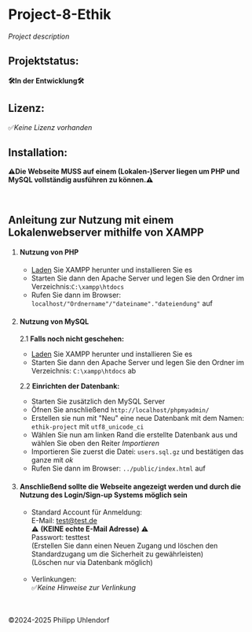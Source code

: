 # Project-8-Ethik

*Project description*

## Projektstatus:
**🛠️In der Entwicklung🛠️**
<br>
## Lizenz:
✅*Keine Lizenz vorhanden*
<br>
## Installation:

**⚠️Die Webseite MUSS auf einem (Lokalen-)Server liegen um PHP und MySQL vollständig ausführen zu können.⚠️**

<br>

## Anleitung zur Nutzung mit einem Lokalenwebserver mithilfe von XAMPP

1. #### Nutzung von PHP
    - [Laden](https://www.apachefriends.org/download.html) Sie XAMPP herunter und installieren Sie es
    - Starten Sie dann den Apache Server und legen Sie den Ordner im Verzeichnis:`C:\xampp\htdocs`
    - Rufen Sie dann im Browser: `localhost/"Ordnername"/"dateiname"."dateiendung"` auf

2. #### Nutzung von MySQL
   2.1 **Falls noch nicht geschehen:** <br>
    - [Laden](https://www.apachefriends.org/download.html) Sie XAMPP herunter und installieren Sie es<br>
    - Starten Sie dann den Apache Server und legen Sie den Ordner im Verzeichnis: `C:\xampp\htdocs` ab<br>
    
   2.2 **Einrichten der Datenbank:**
    - Starten Sie zusätzlich den MySQL Server
    - Öfnen Sie anschließend `http://localhost/phpmyadmin/`
    - Erstellen sie nun mit "Neu" eine neue Datenbank mit dem Namen: `ethik-project` mit `utf8_unicode_ci`
    - Wählen Sie nun am linken Rand die erstellte Datenbank aus und wählen Sie oben den Reiter *Importieren*
    - Importieren Sie zuerst die Datei: `users.sql.gz` und bestätigen das ganze mit *ok*
    - Rufen Sie dann im Browser: `../public/index.html` auf

4. #### Anschließend sollte die Webseite angezeigt werden und durch die Nutzung des Login/Sign-up Systems möglich sein
    - Standard Account für Anmeldung:<br>
        E-Mail: test@test.de <br>
        ⚠️ **(KEINE echte E-Mail Adresse)** ⚠️ <br>
        Passwort: testtest<br>
        (Erstellen Sie dann einen Neuen Zugang und löschen den Standardzugang um die Sicherheit zu gewährleisten)<br>
        (Löschen nur via Datenbank möglich)
        <br>
        <br>
    - Verlinkungen:<br>
       ✅*Keine Hinweise zur Verlinkung*
<br>
<br>
   ©2024-2025 Philipp Uhlendorf
